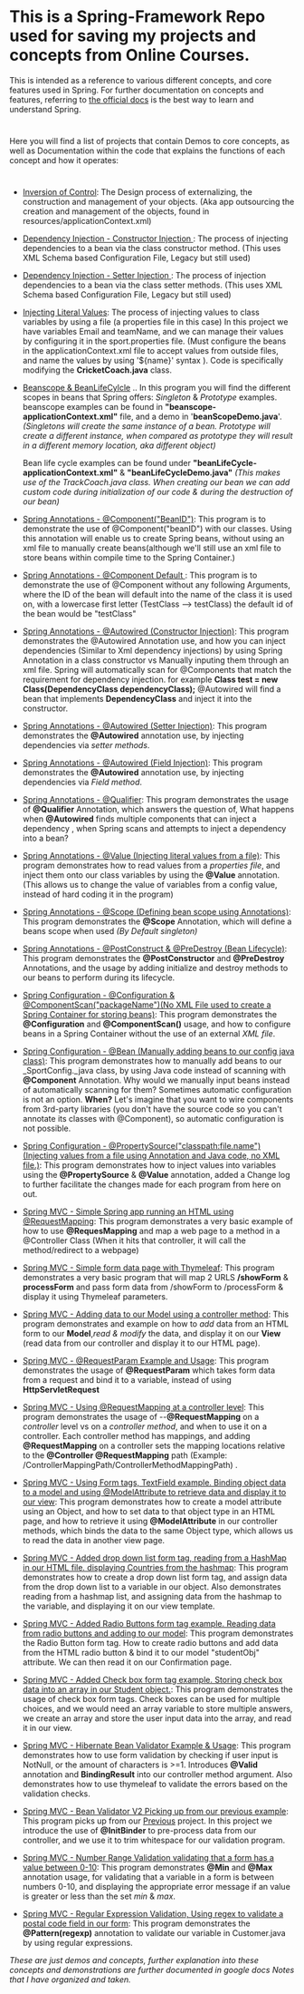
# This is a Spring-Framework Repo used for saving my projects and concepts from Online Courses.

This is intended as a reference to various different concepts, and core features used in Spring. For further documentation on concepts and features, referring to [the official docs](https://docs.spring.io/spring/docs/5.1.4.RELEASE/spring-framework-reference/) is the best way to learn and understand Spring.




# 
Here you will find a list of projects that contain Demos to core concepts, as well as Documentation within the code that explains the functions of each concept and how it operates:

# 

- [Inversion of Control](https://github.com/Ivanhola/Spring-Framework-Course-Learning/tree/master/Spring%20Udemy%20Course/BaseBallCoachApp-IoC-Example):  The Design process of externalizing, the construction and management of your objects. (Aka app outsourcing the creation and management of the objects, found in resources/applicationContext.xml)

- [Dependency Injection - Constructor Injection ](https://github.com/Ivanhola/Spring-Framework-Course-Learning/tree/master/Spring%20Udemy%20Course/CoachApp-DependencyInjection-Example): The process of injecting dependencies to a bean via the class constructor method. (This uses XML Schema based Configuration File, Legacy but still used)

- [Dependency Injection - Setter Injection ](https://github.com/Ivanhola/Spring-Framework-Course-Learning/tree/master/Spring%20Udemy%20Course/CoachApp-SetterInjection-Example): The process of injection dependencies to a bean via the class setter methods. (This uses XML Schema based Configuration File, Legacy but still used)

- [Injecting Literal Values](https://github.com/Ivanhola/Spring-Framework-Course-Learning/tree/master/Spring%20Udemy%20Course/CoachApp-LiteralValueInject-Example): The process of injecting values to class variables by using a file (a properties file in this case) In this project we have variables Email and teamName, and we can manage their values by configuring it in the sport.properties file. (Must configure the beans in the applicationContext.xml file to accept values from outside files, and name the values by using '${name}' syntax ). Code is specifically modifying the __CricketCoach.java__ class.

- [Beanscope & BeanLifeCylcle](https://github.com/Ivanhola/Spring-Framework-Course-Learning/tree/master/Spring%20Udemy%20Course/CoachApp-beanscope-Example) .. In this program you will find the different scopes in beans that Spring offers: _Singleton_ & _Prototype_ examples. beanscope examples can be found in __"beanscope-applicationContext.xml"__ file, and a demo in '__beanScopeDemo.java__'. _(Singletons will create the same instance of a bean. Prototype will create a different instance, when compared as prototype they will result in a different memory location, aka different object)_

    Bean life cycle examples can be found under __"beanLifeCycle-applicationContext.xml"__ & __"beanLifeCycleDemo.java"__ 
     _(This makes use of the TrackCoach.java class. When creating our bean we can add custom code during initialization of our     code & during the destruction of our bean)_ 
     
- [Spring Annotations - @Component("BeanID")](https://github.com/Ivanhola/Spring-Framework-Course-Learning/tree/master/Spring%20Udemy%20Course/SpringDemo-Annotations): This program is to demonstrate the use of @Component("beanID") with our classes. Using this annotation will enable us to create Spring beans, without using an xml file to manually create beans(although we'll still use an xml file to store beans within compile time to the Spring Container.)

- [Spring Annotations - @Component Default ](https://github.com/Ivanhola/Spring-Framework-Course-Learning/tree/master/Spring%20Udemy%20Course/SpringDemo-ComponentDefault): This program is to demonstrate the use of @Component without any following Arguments, where the ID of the bean will default into the name of the class it is used on, with a lowercase first letter (TestClass --> testClass) the default id of the bean would be "testClass"

- [Spring Annotations - @Autowired (Constructor Injection)](https://github.com/Ivanhola/Spring-Framework-Course-Learning/tree/master/Spring%20Udemy%20Course/SD-ComponentConstructorInjection): This program demonstrates the @Autowired Annotation use, and how you can inject dependencies (Similar to Xml dependency injections) by using Spring Annotation in a class constructor vs Manually inputing them through an xml file. Spring will automatically scan for @Components that match the requirement for dependency injection. for example __Class test = new Class(DependencyClass dependencyClass);__ @Autowired will find a bean that implements __DependencyClass__ and inject it into the constructor.

- [Spring Annotations - @Autowired (Setter Injection)](https://github.com/Ivanhola/Spring-Framework-Course-Learning/tree/master/Spring%20Udemy%20Course/SD-ComponentSetterInjection): This program demonstrates the __@Autowired__ annotation use, by injecting dependencies via _setter methods_.

- [Spring Annotations - @Autowired (Field Injection)](https://github.com/Ivanhola/Spring-Framework-Course-Learning/tree/master/Spring%20Udemy%20Course/SD-ComponentFieldInjection): This program demonstrates the __@Autowired__ annotation use, by injecting dependencies via _Field method_.

- [Spring Annotations - @Qualifier](https://github.com/Ivanhola/Spring-Framework-Course-Learning/tree/master/Spring%20Udemy%20Course/SD-AnnotationQualifierExample): This program demonstrates the usage of __@Qualifier__ Annotation, which answers the question of, What happens when __@Autowired__ finds multiple components that can inject a dependency , when Spring scans and attempts to inject a dependency into a bean?

- [Spring Annotations - @Value (Injecting literal values from a file)](https://github.com/Ivanhola/Spring-Framework-Course-Learning/tree/master/Spring%20Udemy%20Course/SD-AnnotationFileValueInjection): This program demonstrates how to read values from a _properties file_, and inject them onto our class variables by using the __@Value__ annotation. (This allows us to change the value of variables from a config value, instead of hard coding it in the program) 

- [Spring Annotations - @Scope (Defining bean scope using Annotations)](https://github.com/Ivanhola/Spring-Framework-Course-Learning/tree/master/Spring%20Udemy%20Course/SD-AnnotationBeanScope): This program demonstrates the __@Scope__ Annotation, which will define a beans scope when used _(By Default singleton)_

- [Spring Annotations - @PostConstruct & @PreDestroy (Bean Lifecycle)](https://github.com/Ivanhola/Spring-Framework-Course-Learning/tree/master/Spring%20Udemy%20Course/SD-AnnotationBeanLifecycle): This program demonstrates the __@PostConstructor__ and __@PreDestroy__ Annotations, and the usage by adding initialize and destroy methods to our beans to perform during its lifecycle.

- [Spring Configuration - @Configuration & @ComponentScan("packageName")(No XML File used to create a Spring Container for storing beans)](https://github.com/Ivanhola/Spring-Framework-Course-Learning/tree/master/Spring%20Udemy%20Course/SD-ConfigurationNoXML): This program demonstrates the __@Configuration__ and __@ComponentScan()__ usage, and how to configure beans in a Spring Container without the use of an external _XML file_.

- [Spring Configuration - @Bean (Manually adding beans to our config java class)](https://github.com/Ivanhola/Spring-Framework-Course-Learning/tree/master/Spring%20Udemy%20Course/SD-ConfigurationBeansWIthJava): This program demonstrates how to manually add beans to our _SportConfig._java class, by using Java code instead of scanning with __@Component__ Annotation. Why would we manually input beans instead of automatically scanning for them? Sometimes automatic configuration is not an option. __When?__ Let's imagine that you want to wire components from 3rd-party libraries (you don't have the source code so you can't annotate its classes with @Component), so automatic configuration is not possible.

- [Spring Configuration - @PropertySource("classpath:file.name") (Injecting values from a file using Annotation and Java code, no XML file.)](https://github.com/Ivanhola/Spring-Framework-Course-Learning/tree/master/Spring%20Udemy%20Course/SD-ConfiguratioInjectingValuesFile): This program demonstrates how to inject values into variables using the __@PropertySource__ & __@Value__ annotation, added a Change log to further facilitate the changes made for each program from here on out.

- [Spring MVC - Simple Spring app running an HTML using @RequestMapping](https://github.com/Ivanhola/Spring-Framework-Course-Learning/tree/master/Spring%20Udemy%20Course/SpringMVCDemo): This program demonstrates a very basic example of how to use __@RequesMapping__ and map a web page to a method in a @Controller Class (When it hits that controller, it will call the method/redirect to a webpage)

- [Spring MVC - Simple form data page with Thymeleaf](https://github.com/Ivanhola/Spring-Framework-Course-Learning/tree/master/Spring%20Udemy%20Course/SpringMVCDemo-FormData): This program demonstrates a very basic program that will map 2 URLS __/showForm__ & __processForm__ and pass form data from /showForm to /processForm & display it using Thymeleaf parameters.

- [Spring MVC - Adding data to our Model using a controller method](https://github.com/Ivanhola/Spring-Framework-Course-Learning/tree/master/Spring%20Udemy%20Course/SpringMVCDemo-AddDataToModel): This program demonstrates and example on how to _add_ data from an HTML form to our __Model__,_read & modify_ the data, and display it on our __View__ (read data from our controller and display it to our HTML page).

- [Spring MVC - @RequestParam Example and Usage](https://github.com/Ivanhola/Spring-Framework-Course-Learning/tree/master/Spring%20Udemy%20Course/SpringMVCDemo-RequestParamExample): This program demonstrates the usage of __@RequestParam__ which takes form data from a request and bind it to a variable, instead of using __HttpServletRequest__

- [Spring MVC - Using @RequestMapping at a controller level](https://github.com/Ivanhola/Spring-Framework-Course-Learning/tree/master/Spring%20Udemy%20Course/SpringMVC-RequestMappingController): This program demonstrates the usage of --__@RequestMapping__ on a _controller_  level vs on a _controller method_, and when to use it on a controller. Each controller method has mappings, and adding __@RequestMapping__ on a controller sets the mapping locations relative to the __@Controller @RequestMapping__ path (Example: /ControllerMappingPath/ControllerMethodMappingPath) .

- [Spring MVC - Using Form tags, TextField example. Binding object data to a model and using @ModelAttribute to retrieve data and display it to our view](https://github.com/Ivanhola/Spring-Framework-Course-Learning/tree/master/Spring%20Udemy%20Course/SpringMvc-FormTagApp): This program demonstrates how to create a model attribute using an Object, and how to set data to that object type in an HTML page, and how to retrieve it using __@ModelAttribute__ in our controller methods, which binds the data to the same Object type, which allows us to read the data in another view page.

- [Spring MVC - Added drop down list form tag, reading from a HashMap in our HTML file. displaying Countries from the hashmap](https://github.com/Ivanhola/Spring-Framework-Course-Learning/tree/master/Spring%20Udemy%20Course/SpringMvc-DropDownLists): This program demonstrates how to create a drop down list form tag, and assign data from the drop down list to a variable in our object. Also demonstrates reading from a hashmap list, and assigning data from the hashmap to the variable, and displaying it on our view template.

- [Spring MVC - Added Radio Buttons form tag example. Reading data from radio buttons and adding to our model](https://github.com/Ivanhola/Spring-Framework-Course-Learning/tree/master/Spring%20Udemy%20Course/SpringMvc-RadioButtons):
This program demonstrates the Radio Button form tag. How to create radio buttons and add data from the HTML radio button & bind it to our model "studentObj" attribute. We can then read it on our Confirmation page.

- [Spring MVC - Added Check box form tag example. Storing check box data into an array in our Student object.](https://github.com/Ivanhola/Spring-Framework-Course-Learning/tree/master/Spring%20Udemy%20Course/SpringMvc-CheckBox): This program demonstrates the usage of check box form tags. Check boxes can be used for multiple choices, and we would need an array variable to store multiple answers, we create an array and store the user input data into the array, and read it in our view.

- [Spring MVC - Hibernate Bean Validator Example & Usage](https://github.com/Ivanhola/Spring-Framework-Course-Learning/tree/master/Spring%20Udemy%20Course/SpringMVC-BeanValidation): This program demonstrates how to use form validation by checking if user input is NotNull, or the amount of characters is >=1. Introduces __@Valid__ annotation and __BindingResult__ into our controller method argument. Also demonstrates how to use thymeleaf to validate the errors based on the validation checks.

- [Spring MVC - Bean Validator V2 Picking up from our previous example](https://github.com/Ivanhola/Spring-Framework-Course-Learning/tree/master/Spring%20Udemy%20Course/SpringMVC-BeanValidationBinder): This program picks up from our [Previous](https://github.com/Ivanhola/Spring-Framework-Course-Learning/tree/master/Spring%20Udemy%20Course/SpringMVC-BeanValidation)
project. In this project we introduce the use of __@InitBinder__ to pre-process data from our controller, and we use it to trim whitespace for our validation program.

- [Spring MVC - Number Range Validation validating that a form has a value between 0-10](https://github.com/Ivanhola/Spring-Framework-Course-Learning/tree/master/Spring%20Udemy%20Course/SpringMVC-RangeValidation): This program demonstrates __@Min__ and __@Max__ annotation usage, for validating that a variable in a form is between numbers 0-10, and displaying the appropriate error message if an value is greater or less than the set _min_ & _max_.

- [Spring MVC - Regular Expression Validation, Using regex to validate a postal code field in our form](https://github.com/Ivanhola/Spring-Framework-Course-Learning/tree/master/Spring%20Udemy%20Course/SpringMVC-RegexValidation): This program demonstrates the __@Pattern(regexp)__ annotation to validate our variable in Customer.java by using regular expressions.

_These are just demos and concepts, further explanation into these concepts and demonstrations are further documented in google docs Notes that I have organized and taken._
